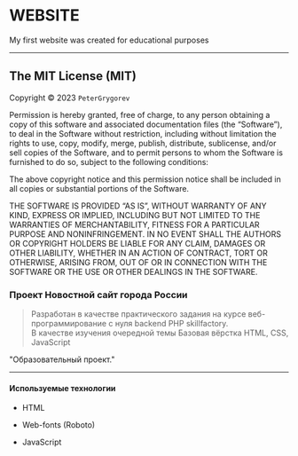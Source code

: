 # WEBSITE

 My first website was created
 for educational purposes

 ---

## The MIT License (MIT)

Copyright © 2023 `PeterGrygorev`

Permission is hereby granted, free of charge, to any person obtaining a copy of this software and associated documentation files (the “Software”), to deal in the Software without restriction, including without limitation the rights to use, copy, modify, merge, publish, distribute, sublicense, and/or sell copies of the Software, and to permit persons to whom the Software is furnished to do so, subject to the following conditions:

The above copyright notice and this permission notice shall be included in all copies or substantial portions of the Software.

THE SOFTWARE IS PROVIDED “AS IS”, WITHOUT WARRANTY OF ANY KIND, EXPRESS OR IMPLIED, INCLUDING BUT NOT LIMITED TO THE WARRANTIES OF MERCHANTABILITY, FITNESS FOR A PARTICULAR PURPOSE AND NONINFRINGEMENT. IN NO EVENT SHALL THE AUTHORS OR COPYRIGHT HOLDERS BE LIABLE FOR ANY CLAIM, DAMAGES OR OTHER LIABILITY, WHETHER IN AN ACTION OF CONTRACT, TORT OR OTHERWISE, ARISING FROM, OUT OF OR IN CONNECTION WITH THE SOFTWARE OR THE USE OR OTHER DEALINGS IN THE SOFTWARE.

### Проект Новостной сайт города России

>Разработан в качестве практического задания на курсе
веб-программирование с нуля backend PHP skillfactory. <br>
В качестве изучения очередной темы Базовая вёрстка
HTML, CSS, JavaScript

&quot;Образовательный проект.&quot;

---

#### Используемые технологии

- HTML

- Web-fonts (Roboto)

- JavaScript
